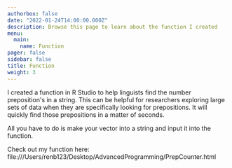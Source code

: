 ```yaml
---
authorbox: false
date: "2022-01-24T14:00:00.000Z"
description: Browse this page to learn about the function I created 
menu:
  main:
    name: Function
pager: false
sidebar: false
title: Function 
weight: 3
---
```


I created a function in R Studio to help linguists find the number preposition's in a string. This can be helpful for researchers exploring large sets of data when they are specifically looking for prepositions. It will quickly find those prepositions in a matter of seconds.

All you have to do is make your vector into a string and input it into the function.

Check out my function here: file:///Users/renb123/Desktop/AdvancedProgramming/PrepCounter.html 

